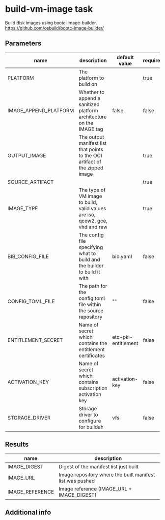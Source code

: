 # build-vm-image task

Build disk images using bootc-image-builder. https://github.com/osbuild/bootc-image-builder/

## Parameters
|name|description|default value|required|
|---|---|---|---|
|PLATFORM|The platform to build on||true|
|IMAGE_APPEND_PLATFORM|Whether to append a sanitized platform architecture on the IMAGE tag|false|false|
|OUTPUT_IMAGE|The output manifest list that points to the OCI artifact of the zipped image||true|
|SOURCE_ARTIFACT|||true|
|IMAGE_TYPE|The type of VM image to build, valid values are iso, qcow2, gce, vhd and raw||true|
|BIB_CONFIG_FILE|The config file specifying what to build and the builder to build it with|bib.yaml|false|
|CONFIG_TOML_FILE|The path for the config.toml file within the source repository|""|false|
|ENTITLEMENT_SECRET|Name of secret which contains the entitlement certificates|etc-pki-entitlement|false|
|ACTIVATION_KEY|Name of secret which contains subscription activation key|activation-key|false|
|STORAGE_DRIVER|Storage driver to configure for buildah|vfs|false|

## Results
|name|description|
|---|---|
|IMAGE_DIGEST|Digest of the manifest list just built|
|IMAGE_URL|Image repository where the built manifest list was pushed|
|IMAGE_REFERENCE|Image reference (IMAGE_URL + IMAGE_DIGEST)|


## Additional info
